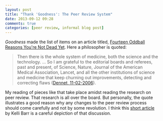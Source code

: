 ```yaml
---
layout: post
title: "Thank 'Goodness': The Peer Review System"
date: 2013-09-12 09:28
comments: true
categories: [peer review, informal blog post]
---
```


*Goodness* made the list of items on an article titled, [Fourteen
Oddball Reasons You're Not Dead
Yet](http://www.slate.com/articles/health_and_science/science_of_longevity/2013/09/life_saving_inventions_people_and_ideas_cotton_shoes_fluoride_the_clean.html).
Here a philosopher is quoted:

> Then there is the whole system of medicine, both the science and
> the technology. … So I am grateful to the editorial boards and
> referees, past and present, of Science, Nature, Journal of the
> American Medical Association, Lancet, and all the other
> institutions of science and medicine that keep churning out
> improvements, detecting and correcting flaws ([Dennet,
> 11-02-2006](http://www.edge.org/conversation/thank-goodness)).

My reading of pieces like that take place amidst reading the
research on peer review. That research is all over the board. But
personally, the quote illustrates a good reason why any changes to
the peer review process should come carefully and not by some
revolution. I think this [short
article](http://altmetrics.org/altmetrics12/barr/) by Kelli Barr
is a careful depiction of that discussion.
